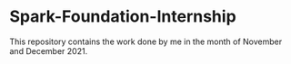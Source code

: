 # Spark-Foundation-Internship
This repository contains the work done by me in the month of November and December 2021.
